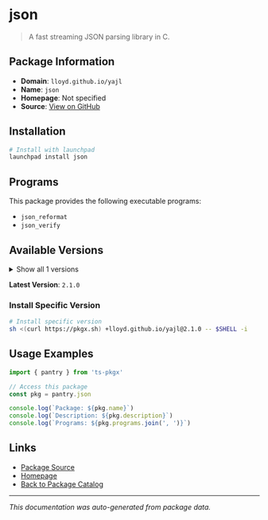 # json

> A fast streaming JSON parsing library in C.

## Package Information

- **Domain**: `lloyd.github.io/yajl`
- **Name**: `json`
- **Homepage**: Not specified
- **Source**: [View on GitHub](https://github.com/pkgxdev/pantry/tree/main/projects/lloyd.github.io/yajl/package.yml)

## Installation

```bash
# Install with launchpad
launchpad install json
```

## Programs

This package provides the following executable programs:

- `json_reformat`
- `json_verify`

## Available Versions

<details>
<summary>Show all 1 versions</summary>

- `2.1.0`

</details>

**Latest Version**: `2.1.0`

### Install Specific Version

```bash
# Install specific version
sh <(curl https://pkgx.sh) +lloyd.github.io/yajl@2.1.0 -- $SHELL -i
```

## Usage Examples

```typescript
import { pantry } from 'ts-pkgx'

// Access this package
const pkg = pantry.json

console.log(`Package: ${pkg.name}`)
console.log(`Description: ${pkg.description}`)
console.log(`Programs: ${pkg.programs.join(', ')}`)
```

## Links

- [Package Source](https://github.com/pkgxdev/pantry/tree/main/projects/lloyd.github.io/yajl/package.yml)
- [Homepage](#)
- [Back to Package Catalog](../../package-catalog.md)

---

*This documentation was auto-generated from package data.*
